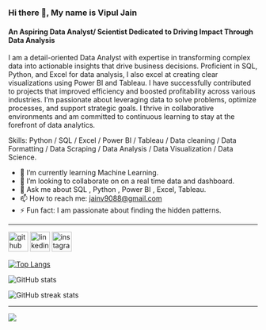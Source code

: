 ### Hi there 👋, My name is Vipul Jain
#### An Aspiring Data Analyst/ Scientist Dedicated to Driving Impact Through Data Analysis
I am a detail-oriented Data Analyst with expertise in transforming complex data into actionable insights that drive business decisions. Proficient in SQL, Python, and Excel for data analysis, I also excel at creating clear visualizations using Power BI and Tableau. I have successfully contributed to projects that improved efficiency and boosted profitability across various industries. I’m passionate about leveraging data to solve problems, optimize processes, and support strategic goals. I thrive in collaborative environments and am committed to continuous learning to stay at the forefront of data analytics.

Skills: Python / SQL / Excel / Power BI / Tableau / Data cleaning / Data Formatting / Data Scraping / Data Analysis / Data Visualization / Data Science.

- 🌱 I’m currently learning Machine Learning. 
- 👯 I’m looking to collaborate on on a real time data and dashboard. 
- 💬 Ask me about SQL , Python , Power BI , Excel, Tableau. 
- 📫 How to reach me: jainv9088@gmail.com 
- ⚡ Fun fact: I am passionate about finding the hidden patterns. 

---------------------------------------------------------------------------------------------------------------------------------------------------------------------------------------------------------------------

[<img src='https://cdn.jsdelivr.net/npm/simple-icons@3.0.1/icons/github.svg' alt='github' height='40'>](https://github.com/VVipJain)  [<img src='https://cdn.jsdelivr.net/npm/simple-icons@3.0.1/icons/linkedin.svg' alt='linkedin' height='40'>](https://www.linkedin.com/in/https://www.linkedin.com/in/vipuljain05//)  [<img src='https://cdn.jsdelivr.net/npm/simple-icons@3.0.1/icons/instagram.svg' alt='instagram' height='40'>](https://www.instagram.com/https://www.instagram.com/_vipul__jain//)  

[![Top Langs](https://github-readme-stats.vercel.app/api/top-langs/?username=VVipJain)](https://github.com/anuraghazra/github-readme-stats)

![GitHub stats](https://github-readme-stats.vercel.app/api?username=VVipJain&show_icons=true)  

![GitHub streak stats](https://streak-stats.demolab.com/?user=VVipJain)  

---------------------------------------------------------------------------------------------------------------------------------------------------------------------------------------------------------------------

[![](https://visitcount.itsvg.in/api?id=Vipul&label=Profile%20Views&icon=0&pretty=false)](https://visitcount.itsvg.in)

